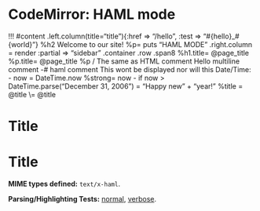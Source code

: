 CodeMirror: HAML mode
=====================

!!! \#content .left.column(title=“title”){:href =&gt; “/hello”, :test =&gt; “\#{hello}\_\#{world}”} %h2 Welcome to our site! %p= puts “HAML MODE” .right.column = render :partial =&gt; “sidebar” .container .row .span8 %h1.title= <span class="citation" data-cites="page">@page</span>\_title %p.title= <span class="citation" data-cites="page">@page</span>\_title %p / The same as HTML comment Hello multiline comment -\# haml comment This wont be displayed nor will this Date/Time: - now = DateTime.now %strong= now - if now &gt; DateTime.parse(“December 31, 2006”) = “Happy new” + “year!” %title = <span class="citation" data-cites="title">@title</span> \\= <span class="citation" data-cites="title">@title</span>

Title
=====

Title
=====

**MIME types defined:** `text/x-haml`.

**Parsing/Highlighting Tests:** [normal](../../test/index.html#haml_*), [verbose](../../test/index.html#verbose,haml_*).
